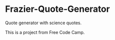 # Frazier-Quote-Generator
Quote generator with science quotes.

This is a project from Free Code Camp. 
